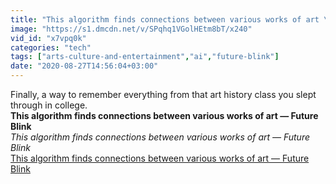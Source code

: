 ```yaml
---
title: "This algorithm finds connections between various works of art \u2014 Future Blink"
image: "https://s1.dmcdn.net/v/SPqhq1VGolHEtm8bT/x240"
vid_id: "x7vpq0k"
categories: "tech"
tags: ["arts-culture-and-entertainment","ai","future-blink"]
date: "2020-08-27T14:56:04+03:00"
---
```

Finally, a way to remember everything from that art history class you slept through in college.<br><b>This algorithm finds connections between various works of art — Future Blink</b><br> <i>This algorithm finds connections between various works of art — Future Blink</i><br> <u>This algorithm finds connections between various works of art — Future Blink</u>
